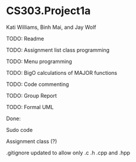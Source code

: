 # CS303.Project1a
Kati Williams, Binh Mai, and Jay Wolf

TODO: Readme

TODO: Assignment list class programming

TODO: Menu programming

TODO: BigO calculations of MAJOR functions

TODO: Code commenting

TODO: Group Report

TODO: Formal UML


Done: 

Sudo code

Assignment class (?)

.gitignore updated to allow only .c .h .cpp and .hpp

